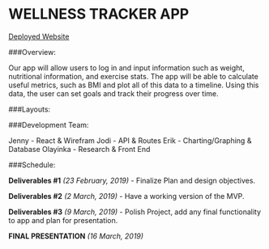 # WELLNESS TRACKER APP
[Deployed Website](https://wellness-tracker-app.herokuapp.com/)


###Overview:

Our app will allow users to log in and input information such as weight, nutritional information, and exercise stats. The app will be able to calculate useful metrics, such as BMI and plot all of this data to a timeline. Using this data, the user can set goals and track their progress over time.

###Layouts:



###Development Team:

Jenny - React & Wirefram
Jodi - API & Routes
Erik - Charting/Graphing & Database
Olayinka - Research & Front End

###Schedule:

**Deliverables #1** *(23 February, 2019)* - Finalize Plan and design objectives.

**Deliverables #2** *(2 March, 2019)* - Have a working version of the MVP.

**Deliverables #3** *(9 March, 2019)* - Polish Project, add any final functionality to app and plan for presentation. 

**FINAL PRESENTATION** *(16 March, 2019)*